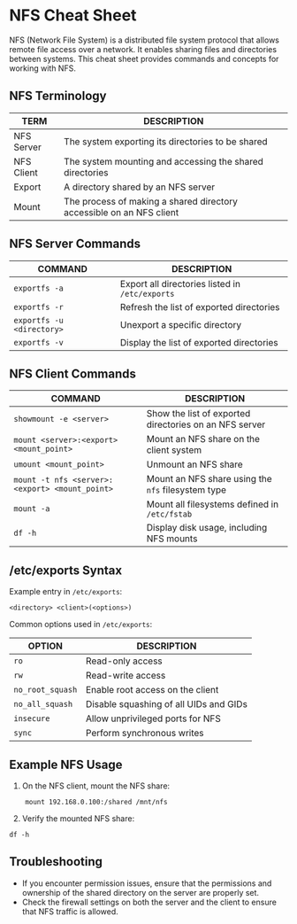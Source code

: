 # NFS Cheat Sheet

NFS (Network File System) is a distributed file system protocol that allows remote file access over a network. It enables sharing files and directories between systems. This cheat sheet provides commands and concepts for working with NFS.

## NFS Terminology

TERM | DESCRIPTION
---|---
NFS Server | The system exporting its directories to be shared
NFS Client | The system mounting and accessing the shared directories
Export | A directory shared by an NFS server
Mount | The process of making a shared directory accessible on an NFS client

## NFS Server Commands

COMMAND | DESCRIPTION
---|---
`exportfs -a` | Export all directories listed in `/etc/exports`
`exportfs -r` | Refresh the list of exported directories
`exportfs -u <directory>` | Unexport a specific directory
`exportfs -v` | Display the list of exported directories

## NFS Client Commands

COMMAND | DESCRIPTION
---|---
`showmount -e <server>` | Show the list of exported directories on an NFS server
`mount <server>:<export> <mount_point>` | Mount an NFS share on the client system
`umount <mount_point>` | Unmount an NFS share
`mount -t nfs <server>:<export> <mount_point>` | Mount an NFS share using the `nfs` filesystem type
`mount -a` | Mount all filesystems defined in `/etc/fstab`
`df -h` | Display disk usage, including NFS mounts

## /etc/exports Syntax

Example entry in `/etc/exports`:

```
<directory> <client>(<options>)
```

Common options used in `/etc/exports`:

OPTION | DESCRIPTION
---|---
`ro` | Read-only access
`rw` | Read-write access
`no_root_squash` | Enable root access on the client
`no_all_squash` | Disable squashing of all UIDs and GIDs
`insecure` | Allow unprivileged ports for NFS
`sync` | Perform synchronous writes

  
## Example NFS Usage

1. On the NFS client, mount the NFS share:
    
```
    mount 192.168.0.100:/shared /mnt/nfs
```


    
2. Verify the mounted NFS share:    
```
df -h
```
    

## Troubleshooting

- If you encounter permission issues, ensure that the permissions and ownership of the shared directory on the server are properly set.
- Check the firewall settings on both the server and the client to ensure that NFS traffic is allowed.